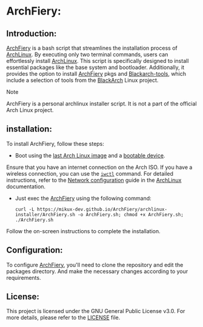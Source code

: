 # ArchFiery:

## Introduction:
[ArchFiery](https://github.com/MikuX-Dev/ArchFiery) is a bash script that streamlines the installation process of [ArchLinux](https://archlinux.org). By executing only two terminal commands, users can effortlessly install [ArchLinux](https://archlinux.org). This script is specifically designed to install essential packages like the base system and bootloader. Additionally, it provides the option to install [ArchFiery](https://github.com/MikuX-Dev/ArchFiery) pkgs and [Blackarch-tools](https://blackarch.org/tools.html), which include a selection of tools from the [BlackArch](https://blackarch.org) Linux project.

> [!NOTE]
> ArchFiery is a personal archlinux installer script. It is not a part of the official Arch Linux project.

## installation:

To install ArchFiery, follow these steps:

- Boot using the [last Arch Linux image](https://www.archlinux.org/download/) and a [bootable device](https://wiki.archlinux.org/index.php/USB_flash_installation_media).

Ensure that you have an internet connection on the Arch ISO. If you have a wireless connection, you can use the [`iwctl`](https://wiki.archlinux.org/index.php/Iwd#iwctl) command. For detailed instructions, refer to the [Network configuration](https://wiki.archlinux.org/index.php/Network_configuration) guide in the [ArchLinux](https://wiki.archlinux.org/) documentation.

- Just exec the [ArchFiery](https://github.com/MikuX-Dev/ArchFiery) using the following command:
    ```
    curl -L https://mikux-dev.github.io/ArchFiery/archlinux-installer/ArchFiery.sh -o ArchFiery.sh; chmod +x ArchFiery.sh; ./ArchFiery.sh
    ```

Follow the on-screen instructions to complete the installation.

## Configuration:

To configure [ArchFiery](https://github.com/MikuX-Dev/ArchFiery), you'll need to clone the repository and edit the packages directory. And make the necessary changes according to your requirements.

## License:

This project is licensed under the GNU General Public License v3.0. For more details, please refer to the [LICENSE](https://github.com/MikuX-Dev/ArchFiery/blob/master/LICENSE) file.